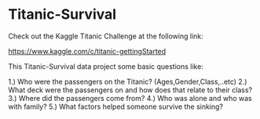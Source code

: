 # Titanic-Survival

Check out the Kaggle Titanic Challenge at the following link:

https://www.kaggle.com/c/titanic-gettingStarted


This Titanic-Survival data project some basic questions like:

1.) Who were the passengers on the Titanic? (Ages,Gender,Class,..etc)
2.) What deck were the passengers on and how does that relate to their class?
3.) Where did the passengers come from?
4.) Who was alone and who was with family?
5.) What factors helped someone survive the sinking?
